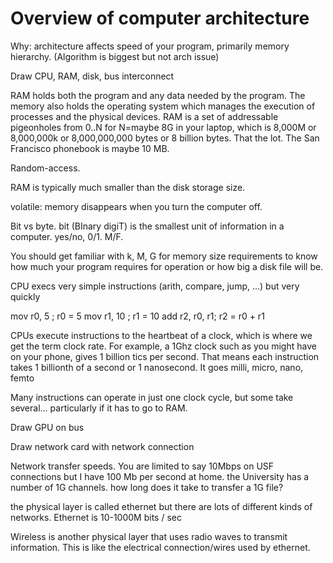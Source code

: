 # Overview of computer architecture

Why: architecture affects speed of your program, primarily memory hierarchy. (Algorithm is biggest but not arch issue)

Draw CPU, RAM, disk, bus interconnect

RAM holds both the program and any data needed by the program. The memory also holds the operating system which manages the execution of processes and the physical devices.  RAM is a set of addressable pigeonholes from 0..N for N=maybe 8G in your laptop, which is 8,000M or 8,000,000k or 8,000,000,000 bytes or 8 billion bytes. That the lot. The San Francisco phonebook is maybe 10 MB.

Random-access.

RAM is typically much smaller than the disk storage size.

volatile: memory disappears when you turn the computer off.

Bit vs byte. bit (BInary digiT) is the smallest unit of information in a computer. yes/no, 0/1. M/F.

You should get familiar with k, M, G for memory size requirements to know how much your program requires for operation or how big a disk file will be.

CPU execs very simple instructions (arith, compare, jump, ...) but very quickly

mov r0, 5		; r0 = 5
mov r1, 10	; r1 = 10
add r2, r0, r1; r2 = r0 + r1

CPUs execute instructions to the heartbeat of a clock, which is where we get the term clock rate. For example, a 1Ghz clock such as you might have on your phone, gives 1 billion tics per second. That means each instruction takes 1 billionth of a second or 1 nanosecond. It goes milli, micro, nano, femto

Many instructions can operate in just one clock cycle, but some take several... particularly if it has to go to RAM.

Draw GPU on bus

Draw network card with network connection

Network transfer speeds. You are limited to say 10Mbps on USF connections but I have 100 Mb per second at home. the University has a number of 1G channels. how long does it take to transfer a 1G file?

the physical layer is called ethernet but there are lots of different kinds of networks. Ethernet is 10-1000M bits / sec

Wireless is another physical layer that uses radio waves to transmit information. This is like the electrical connection/wires used by ethernet.